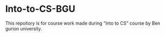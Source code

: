 # Into-to-CS-BGU
This repoitory is for course work made during "Into to CS" course by Ben gurion university.
